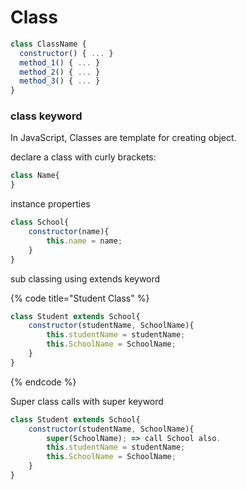 # Class

```javascript
class ClassName {
  constructor() { ... }
  method_1() { ... }
  method_2() { ... }
  method_3() { ... }
}
```

### class keyword&#x20;

In JavaScript, Classes are template for creating object.

declare a class with curly brackets:

```javascript
class Name{
}
```

instance properties

```javascript
class School{
    constructor(name){
        this.name = name;
    }
}
```

sub classing using extends keyword

{% code title="Student Class" %}
```javascript
class Student extends School{
    constructor(studentName, SchoolName){
        this.studentName = studentName;
        this.SchoolName = SchoolName;
    }
}
```
{% endcode %}

Super class calls with super keyword

```javascript
class Student extends School{
    constructor(studentName, SchoolName){
        super(SchoolName); => call School also.
        this.studentName = studentName;
        this.SchoolName = SchoolName;
    }
}
```
